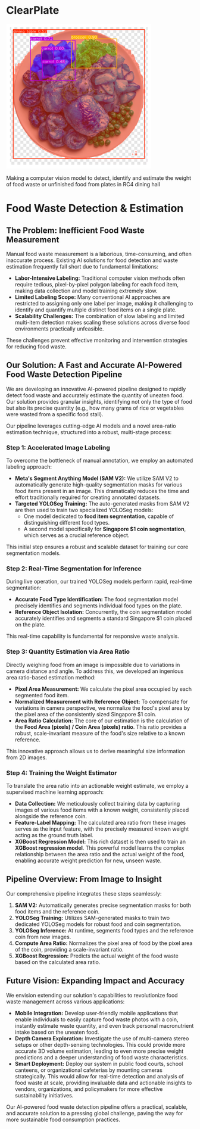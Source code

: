 # ClearPlate
    
![Output](output.png)

Making a computer vision model to detect, identify and estimate the weight of food waste or unfinished food from plates in RC4 dining hall

# Food Waste Detection & Estimation

## The Problem: Inefficient Food Waste Measurement

Manual food waste measurement is a laborious, time-consuming, and often inaccurate process. Existing AI solutions for food detection and waste estimation frequently fall short due to fundamental limitations:

* **Labor-Intensive Labeling:** Traditional computer vision methods often require tedious, pixel-by-pixel polygon labeling for each food item, making data collection and model training extremely slow.
* **Limited Labeling Scope:** Many conventional AI approaches are restricted to assigning only one label per image, making it challenging to identify and quantify multiple distinct food items on a single plate.
* **Scalability Challenges:** The combination of slow labeling and limited multi-item detection makes scaling these solutions across diverse food environments practically unfeasible.

These challenges prevent effective monitoring and intervention strategies for reducing food waste.

## Our Solution: A Fast and Accurate AI-Powered Food Waste Detection Pipeline

We are developing an innovative AI-powered pipeline designed to rapidly detect food waste and accurately estimate the quantity of uneaten food. Our solution provides granular insights, identifying not only the type of food but also its precise quantity (e.g., how many grams of rice or vegetables were wasted from a specific food stall).

Our pipeline leverages cutting-edge AI models and a novel area-ratio estimation technique, structured into a robust, multi-stage process:

### Step 1: Accelerated Image Labeling

To overcome the bottleneck of manual annotation, we employ an automated labeling approach:

* **Meta's Segment Anything Model (SAM V2):** We utilize SAM V2 to automatically generate high-quality segmentation masks for various food items present in an image. This dramatically reduces the time and effort traditionally required for creating annotated datasets.
* **Targeted YOLOSeg Training:** The auto-generated masks from SAM V2 are then used to train two specialized YOLOSeg models:
    * One model dedicated to **food item segmentation**, capable of distinguishing different food types.
    * A second model specifically for **Singapore $1 coin segmentation**, which serves as a crucial reference object.

This initial step ensures a robust and scalable dataset for training our core segmentation models.

### Step 2: Real-Time Segmentation for Inference

During live operation, our trained YOLOSeg models perform rapid, real-time segmentation:

* **Accurate Food Type Identification:** The food segmentation model precisely identifies and segments individual food types on the plate.
* **Reference Object Isolation:** Concurrently, the coin segmentation model accurately identifies and segments a standard Singapore $1 coin placed on the plate.

This real-time capability is fundamental for responsive waste analysis.

### Step 3: Quantity Estimation via Area Ratio

Directly weighing food from an image is impossible due to variations in camera distance and angle. To address this, we developed an ingenious area ratio-based estimation method:

* **Pixel Area Measurement:** We calculate the pixel area occupied by each segmented food item.
* **Normalized Measurement with Reference Object:** To compensate for variations in camera perspective, we normalize the food's pixel area by the pixel area of the consistently sized Singapore $1 coin.
* **Area Ratio Calculation:** The core of our estimation is the calculation of the **Food Area (pixels) / Coin Area (pixels) ratio**. This ratio provides a robust, scale-invariant measure of the food's size relative to a known reference.

This innovative approach allows us to derive meaningful size information from 2D images.

### Step 4: Training the Weight Estimator

To translate the area ratio into an actionable weight estimate, we employ a supervised machine learning approach:

* **Data Collection:** We meticulously collect training data by capturing images of various food items with a known weight, consistently placed alongside the reference coin.
* **Feature-Label Mapping:** The calculated area ratio from these images serves as the input feature, with the precisely measured known weight acting as the ground truth label.
* **XGBoost Regression Model:** This rich dataset is then used to train an **XGBoost regression model**. This powerful model learns the complex relationship between the area ratio and the actual weight of the food, enabling accurate weight prediction for new, unseen waste.

## Pipeline Overview: From Image to Insight

Our comprehensive pipeline integrates these steps seamlessly:

1.  **SAM V2:** Automatically generates precise segmentation masks for both food items and the reference coin.
2.  **YOLOSeg Training:** Utilizes SAM-generated masks to train two dedicated YOLOSeg models for robust food and coin segmentation.
3.  **YOLOSeg Inference:** At runtime, segments food types and the reference coin from new images.
4.  **Compute Area Ratio:** Normalizes the pixel area of food by the pixel area of the coin, providing a scale-invariant ratio.
5.  **XGBoost Regression:** Predicts the actual weight of the food waste based on the calculated area ratio.

## Future Vision: Expanding Impact and Accuracy

We envision extending our solution's capabilities to revolutionize food waste management across various applications:

* **Mobile Integration:** Develop user-friendly mobile applications that enable individuals to easily capture food waste photos with a coin, instantly estimate waste quantity, and even track personal macronutrient intake based on the uneaten food.
* **Depth Camera Exploration:** Investigate the use of multi-camera stereo setups or other depth-sensing technologies. This could provide more accurate 3D volume estimation, leading to even more precise weight predictions and a deeper understanding of food waste characteristics.
* **Smart Deployment:** Deploy our system in public food courts, school canteens, or organizational cafeterias by mounting cameras strategically. This would allow for real-time detection and analysis of food waste at scale, providing invaluable data and actionable insights to vendors, organizations, and policymakers for more effective sustainability initiatives.

Our AI-powered food waste detection pipeline offers a practical, scalable, and accurate solution to a pressing global challenge, paving the way for more sustainable food consumption practices.
